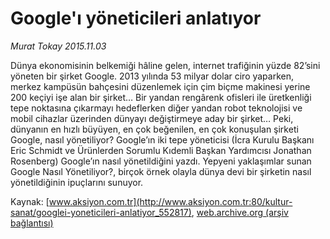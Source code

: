 # Google'ı yöneticileri anlatıyor

*Murat Tokay 2015.11.03*

<div class="pNewsDetailMainContent ctx_content" itemprop="articleBody">
 <p>
  Dünya ekonomisinin belkemiği hâline gelen, internet trafiğinin yüzde 82’sini yöneten bir şirket Google. 2013 yılında 53 milyar dolar ciro yaparken, merkez kampüsün bahçesini düzenlemek için çim biçme makinesi yerine 200 keçiyi işe alan bir şirket… Bir yandan rengârenk ofisleri ile üretkenliği tepe noktasına çıkarmayı hedeflerken diğer yandan robot teknolojisi ve mobil cihazlar üzerinden dünyayı değiştirmeye aday bir şirket… Peki, dünyanın en hızlı büyüyen, en çok beğenilen, en çok konuşulan şirketi Google, nasıl yönetiliyor? Google’ın iki tepe yöneticisi (İcra Kurulu Başkanı Eric Schmidt ve Ürünlerden Sorumlu Kıdemli Başkan Yardımcısı Jonathan Rosenberg) Google’ın nasıl yönetildiğini yazdı. Yepyeni yaklaşımlar sunan Google Nasıl Yönetiliyor?, birçok örnek olayla dünya devi bir şirketin nasıl yönetildiğinin ipuçlarını sunuyor.
 </p>
</div>


Kaynak: [www.aksiyon.com.tr](http://www.aksiyon.com.tr:80/kultur-sanat/googlei-yoneticileri-anlatiyor_552817), [web.archive.org (arşiv bağlantısı)](http://web.archive.org/web/20151213025233/http://www.aksiyon.com.tr:80/kultur-sanat/googlei-yoneticileri-anlatiyor_552817)
